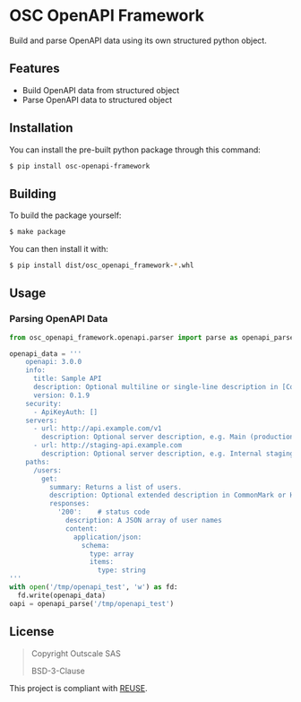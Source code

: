 # OSC OpenAPI Framework
Build and parse OpenAPI data using its own structured python object.

## Features
  - Build OpenAPI data from structured object
  - Parse OpenAPI data to structured object



## Installation

You can install the pre-built python package through this command:

```bash
$ pip install osc-openapi-framework
```

## Building

To build the package yourself:

```bash
$ make package
```

You can then install it with:
```bash
$ pip install dist/osc_openapi_framework-*.whl
```

## Usage
### Parsing OpenAPI Data
```python
from osc_openapi_framework.openapi.parser import parse as openapi_parse

openapi_data = '''
    openapi: 3.0.0
    info:
      title: Sample API
      description: Optional multiline or single-line description in [CommonMark](http://commonmark.org/help/) or HTML.
      version: 0.1.9
    security:
      - ApiKeyAuth: []
    servers:
      - url: http://api.example.com/v1
        description: Optional server description, e.g. Main (production) server
      - url: http://staging-api.example.com
        description: Optional server description, e.g. Internal staging server for testing
    paths:
      /users:
        get:
          summary: Returns a list of users.
          description: Optional extended description in CommonMark or HTML.
          responses:
            '200':    # status code
              description: A JSON array of user names
              content:
                application/json:
                  schema: 
                    type: array
                    items: 
                      type: string
'''
with open('/tmp/openapi_test', 'w') as fd:
  fd.write(openapi_data)
oapi = openapi_parse('/tmp/openapi_test')
```

## License

> Copyright Outscale SAS
>
> BSD-3-Clause

This project is compliant with [REUSE](https://reuse.software/).
